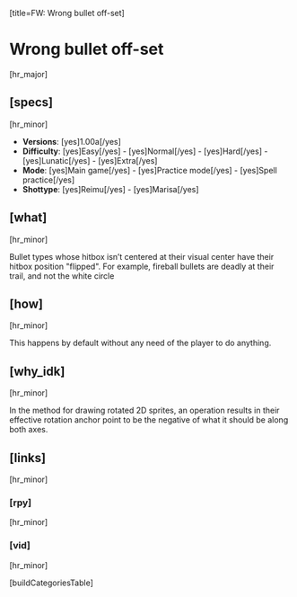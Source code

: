 [title=FW: Wrong bullet off-set]
# Wrong bullet off-set
[hr_major]

## [specs]  
[hr_minor]

* **Versions**: [yes]1.00a[/yes]
* **Difficulty**: [yes]Easy[/yes] - [yes]Normal[/yes] - [yes]Hard[/yes] - [yes]Lunatic[/yes] - [yes]Extra[/yes]
* **Mode**: [yes]Main game[/yes] - [yes]Practice mode[/yes] - [yes]Spell practice[/yes]  
* **Shottype**: [yes]Reimu[/yes] - [yes]Marisa[/yes]

## [what]
[hr_minor]

Bullet types whose hitbox isn’t centered at their visual center have their hitbox position "flipped". For example, fireball bullets are deadly at their trail, and not the white circle

## [how]
[hr_minor]

This happens by default without any need of the player to do anything.

## [why_idk]
[hr_minor]

In the method for drawing rotated 2D sprites, an operation results in their effective rotation anchor point to be the negative of what it should be along both axes.

## [links]
[hr_minor]
### [rpy]
[hr_minor]

### [vid]
[hr_minor]


[buildCategoriesTable]